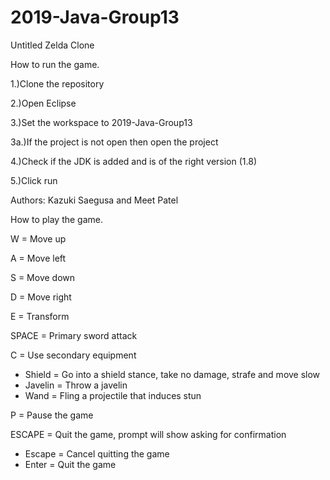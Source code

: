 # 2019-Java-Group13
Untitled Zelda Clone

How to run the game.

1.)Clone the repository

2.)Open Eclipse

3.)Set the workspace to 2019-Java-Group13

3a.)If the project is not open then open the project

4.)Check if the JDK is added and is of the right version (1.8)

5.)Click run

Authors: Kazuki Saegusa and Meet Patel

How to play the game.

W = Move up

A = Move left

S = Move down

D = Move right

E = Transform

SPACE = Primary sword attack

C = Use secondary equipment
  - Shield = Go into a shield stance, take no damage, strafe and move slow
  - Javelin = Throw a javelin
  - Wand = Fling a projectile that induces stun

P = Pause the game

ESCAPE = Quit the game, prompt will show asking for confirmation
  - Escape = Cancel quitting the game
  - Enter = Quit the game
